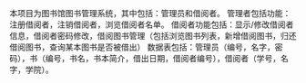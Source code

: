 本项目为图书馆图书管理系统，其中包括：管理员和借阅者。
管理者包括功能：注册借阅者，注销借阅者，浏览借阅者名单。
借阅者功能包括：显示/修改借阅者信息，借阅者密码修改，借阅图书管理（包括浏览图书列表，新增借阅图书，归还借阅图书，查询某本图书是否被借出）
数据表包括：管理员（编号，名字，密码），书（编号，书名，书本简介，借出日期，借阅者编号），借阅者（学号，名字，学院）。
